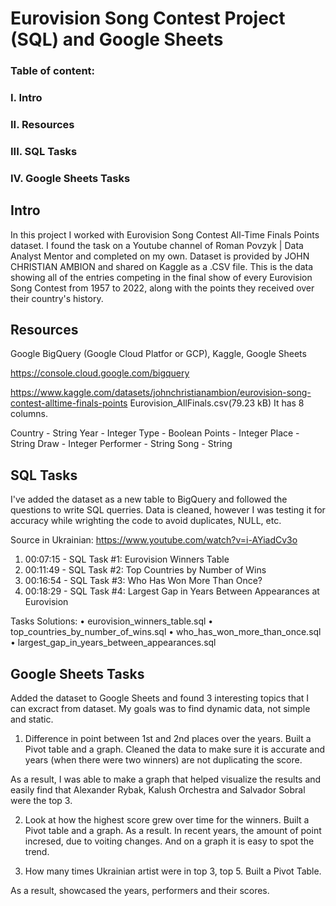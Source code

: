 # Eurovision Song Contest Project (SQL) and Google Sheets

### Table of content:
### I. Intro
### II. Resources
### III. SQL Tasks
### IV. Google Sheets Tasks

## Intro

In this project I worked with Eurovision Song Contest All-Time Finals Points dataset. I found the task on a Youtube channel of Roman Povzyk | Data Analyst Mentor and completed on my own.
Dataset is provided by JOHN CHRISTIAN AMBION and shared on Kaggle as a .CSV file.
This is the data showing all of the entries competing in the final show of every Eurovision Song Contest from 1957 to 2022, along with the points they received over their country's history.

## Resources

Google BigQuery (Google Cloud Platfor or GCP), Kaggle, Google Sheets

https://console.cloud.google.com/bigquery

https://www.kaggle.com/datasets/johnchristianambion/eurovision-song-contest-alltime-finals-points
Eurovision_AllFinals.csv(79.23 kB)
It has 8 columns.

Country - String
Year - Integer
Type - Boolean
Points - Integer
Place - String
Draw - Integer
Performer - String
Song - String

## SQL Tasks

I've added the dataset as a new table to BigQuery and followed the questions to write SQL querries.
Data is cleaned, however I was testing it for accuracy while wrighting the code to avoid duplicates, NULL, etc.

Source in Ukrainian:
https://www.youtube.com/watch?v=i-AYiadCv3o

1.	00:07:15 - SQL Task #1: Eurovision Winners Table
2.	00:11:49 - SQL Task #2: Top Countries by Number of Wins
3.	00:16:54 - SQL Task #3: Who Has Won More Than Once?
4.	00:18:29 - SQL Task #4: Largest Gap in Years Between Appearances at Eurovision

Tasks Solutions:
	•	eurovision_winners_table.sql
	•	top_countries_by_number_of_wins.sql
	•	who_has_won_more_than_once.sql
	•	largest_gap_in_years_between_appearances.sql

## Google Sheets Tasks

Added the dataset to Google Sheets and found 3 interesting topics that I can excract from dataset. My goals was to find dynamic data, not simple and static.

1. Difference in point between 1st and 2nd places over the years.
Built a Pivot table and a graph.
Cleaned the data to make sure it is accurate and years (when there were two winners) are not duplicating the score.

As a result, I was able to make a graph that helped visualize the results and easily find that Alexander Rybak, Kalush Orchestra and Salvador Sobral were the top 3.

2. Look at how the highest score grew over time for the winners.
Built a Pivot table and a graph.
As a result. In recent years, the amount of point incresed, due to voiting changes. And on a graph it is easy to spot the trend.

3. How many times Ukrainian artist were in top 3, top 5.
Built a Pivot Table.

As a result, showcased the years, performers and their scores.
